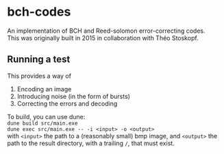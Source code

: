 # bch-codes
An implementation of BCH and Reed-solomon error-correcting codes.  
This was originally built in 2015 in collaboration with Théo Stoskopf.

## Running a test
This provides a way of
1) Encoding an image
2) Introducing noise (in the form of bursts)
3) Correcting the errors and decoding

To build, you can use dune:  
`dune build src/main.exe`  
`dune exec src/main.exe -- -i <input> -o <output>`  
with `<input>` the path to a (reasonably small) bmp image, and `<output>` the path to the result directory, with a trailing `/`, that must exist.
